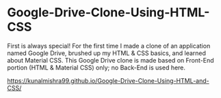 # Google-Drive-Clone-Using-HTML-CSS
First is always special! For the first time I made a clone of an application named Google Drive, brushed up my HTML &amp; CSS basics, and learned about Material CSS. This Google Drive clone is made based on Front-End portion (HTML &amp; Material CSS) only; no Back-End is used here.

https://kunalmishra99.github.io/Google-Drive-Clone-Using-HTML-and-CSS/

